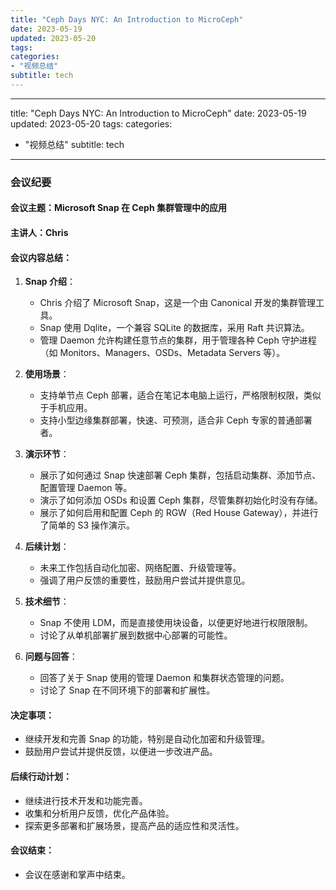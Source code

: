 ```yaml
---
title: "Ceph Days NYC: An Introduction to MicroCeph"
date: 2023-05-19
updated: 2023-05-20
tags:
categories:
- "视频总结"
subtitle: tech
---
```



---
title: "Ceph Days NYC: An Introduction to MicroCeph"
date: 2023-05-19
updated: 2023-05-20
tags:
categories:
- "视频总结"
subtitle: tech
---


### 会议纪要

#### 会议主题：Microsoft Snap 在 Ceph 集群管理中的应用

#### 主讲人：Chris

#### 会议内容总结：

1. **Snap 介绍**：
   - Chris 介绍了 Microsoft Snap，这是一个由 Canonical 开发的集群管理工具。
   - Snap 使用 Dqlite，一个兼容 SQLite 的数据库，采用 Raft 共识算法。
   - 管理 Daemon 允许构建任意节点的集群，用于管理各种 Ceph 守护进程（如 Monitors、Managers、OSDs、Metadata Servers 等）。

2. **使用场景**：
   - 支持单节点 Ceph 部署，适合在笔记本电脑上运行，严格限制权限，类似于手机应用。
   - 支持小型边缘集群部署，快速、可预测，适合非 Ceph 专家的普通部署者。

3. **演示环节**：
   - 展示了如何通过 Snap 快速部署 Ceph 集群，包括启动集群、添加节点、配置管理 Daemon 等。
   - 演示了如何添加 OSDs 和设置 Ceph 集群，尽管集群初始化时没有存储。
   - 展示了如何启用和配置 Ceph 的 RGW（Red House Gateway），并进行了简单的 S3 操作演示。

4. **后续计划**：
   - 未来工作包括自动化加密、网络配置、升级管理等。
   - 强调了用户反馈的重要性，鼓励用户尝试并提供意见。

5. **技术细节**：
   - Snap 不使用 LDM，而是直接使用块设备，以便更好地进行权限限制。
   - 讨论了从单机部署扩展到数据中心部署的可能性。

6. **问题与回答**：
   - 回答了关于 Snap 使用的管理 Daemon 和集群状态管理的问题。
   - 讨论了 Snap 在不同环境下的部署和扩展性。

#### 决定事项：
- 继续开发和完善 Snap 的功能，特别是自动化加密和升级管理。
- 鼓励用户尝试并提供反馈，以便进一步改进产品。

#### 后续行动计划：
- 继续进行技术开发和功能完善。
- 收集和分析用户反馈，优化产品体验。
- 探索更多部署和扩展场景，提高产品的适应性和灵活性。

#### 会议结束：
- 会议在感谢和掌声中结束。